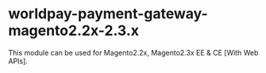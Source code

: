 # worldpay-payment-gateway-magento2.2x-2.3.x
This module can be used for Magento2.2x, Magento2.3x EE &amp; CE [With Web APIs].
